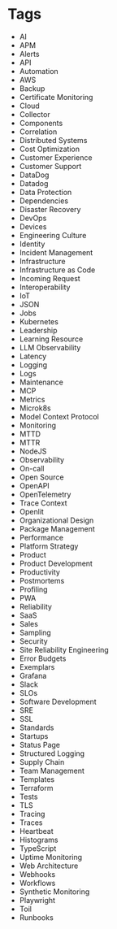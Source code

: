 # Tags

- AI
- APM
- Alerts
- API
- Automation
- AWS
- Backup
- Certificate Monitoring
- Cloud
- Collector
- Components
- Correlation
- Distributed Systems
- Cost Optimization
- Customer Experience
- Customer Support
- DataDog
- Datadog
- Data Protection
- Dependencies
- Disaster Recovery
- DevOps
- Devices
- Engineering Culture
- Identity
- Incident Management
- Infrastructure
- Infrastructure as Code
- Incoming Request
- Interoperability
- IoT
- JSON
- Jobs
- Kubernetes
- Leadership
- Learning Resource
- LLM Observability
- Latency
- Logging
- Logs
- Maintenance
- MCP
- Metrics
- Microk8s
- Model Context Protocol
- Monitoring
- MTTD
- MTTR
- NodeJS
- Observability
- On-call
- Open Source
- OpenAPI
- OpenTelemetry
- Trace Context
- Openlit
- Organizational Design
- Package Management
- Performance
- Platform Strategy
- Product
- Product Development
- Productivity
- Postmortems
- Profiling
- PWA
- Reliability
- SaaS
- Sales
- Sampling
- Security
- Site Reliability Engineering
- Error Budgets
- Exemplars
- Grafana
- Slack
- SLOs
- Software Development
- SRE
- SSL
- Standards
- Startups
- Status Page
- Structured Logging
- Supply Chain
- Team Management
- Templates
- Terraform
- Tests
- TLS
- Tracing
- Traces
- Heartbeat
- Histograms
- TypeScript
- Uptime Monitoring
- Web Architecture
- Webhooks
- Workflows
- Synthetic Monitoring
- Playwright
- Toil
- Runbooks

